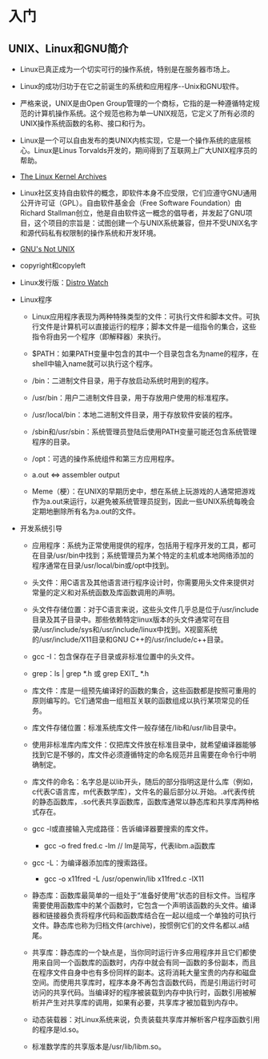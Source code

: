 # 入门

## UNIX、Linux和GNU简介

  + Linux已真正成为一个切实可行的操作系统，特别是在服务器市场上。
  
  + Linux的成功归功于在它之前诞生的系统和应用程序--Unix和GNU软件。
  
  + 严格来说，UNIX是由Open Group管理的一个商标，它指的是一种遵循特定规范的计算机操作系统。这个规范也称为单一UNIX规范，它定义了所有必须的UNIX操作系统函数的名称、接口和行为。
  
  + Linux是一个可以自由发布的类UNIX内核实现，它是一个操作系统的底层核心。Linux是Linus Torvalds开发的，期间得到了互联网上广大UNIX程序员的帮助。
  
  + [The Linux Kernel Archives](https://www.kernel.org)
  
  + Linux社区支持自由软件的概念，即软件本身不应受限，它们应遵守GNU通用公开许可证（GPL）。自由软件基金会（Free Software Foundation）由Richard Stallman创立，他是自由软件这一概念的倡导者，并发起了GNU项目，这个项目的宗旨是：试图创建一个与UNIX系统兼容，但并不受UNIX名字和源代码私有权限制的操作系统和开发环境。
  
  + [GNU's Not UNIX](https://www.gnu.org)
  
  + copyright和copyleft
  
  + Linux发行版：[Distro Watch](https://www.distrowatch.com)

  + Linux程序

    - Linux应用程序表现为两种特殊类型的文件：可执行文件和脚本文件。可执行文件是计算机可以直接运行的程序；脚本文件是一组指令的集合，这些指令将由另一个程序（即解释器）来执行。

    - $PATH：如果PATH变量中包含的其中一个目录包含名为name的程序，在shell中输入name就可以执行这个程序。

    - /bin：二进制文件目录，用于存放启动系统时用到的程序。
    
    - /usr/bin：用户二进制文件目录，用于存放用户使用的标准程序。
    
    - /usr/local/bin：本地二进制文件目录，用于存放软件安装的程序。
    
    - /sbin和/usr/sbin：系统管理员登陆后使用PATH变量可能还包含系统管理程序的目录。
    
    - /opt：可选的操作系统组件和第三方应用程序。
    
    - a.out <=> assembler output

    - Meme（梗）：在UNIX的早期历史中，想在系统上玩游戏的人通常把游戏作为a.out来运行，以避免被系统管理员捉到，因此一些UNIX系统每晚会定期地删除所有名为a.out的文件。

  + 开发系统引导
  
    - 应用程序：系统为正常使用提供的程序，包括用于程序开发的工具，都可在目录/usr/bin中找到；系统管理员为某个特定的主机或本地网络添加的程序通常在目录/usr/local/bin或/opt中找到。
    
    - 头文件：用C语言及其他语言进行程序设计时，你需要用头文件来提供对常量的定义和对系统函数及库函数调用的声明。
    
    - 头文件存储位置：对于C语言来说，这些头文件几乎总是位于/usr/include目录及其子目录中。那些依赖特定linux版本的头文件通常可在目录/usr/include/sys和/usr/include/linux中找到。X视窗系统的/usr/include/X11目录和GNU C++的/usr/include/c++目录。
    
    - gcc -I：包含保存在子目录或非标准位置中的头文件。
    
    - grep：ls | grep *.h 或 grep EXIT_ *.h
    
    - 库文件：库是一组预先编译好的函数的集合，这些函数都是按照可重用的原则编写的。它们通常由一组相互关联的函数组成以执行某项常见的任务。
    
    - 库文件存储位置：标准系统库文件一般存储在/lib和/usr/lib目录中。
    
    - 使用非标准库内库文件：仅把库文件放在标准目录中，就希望编译器能够找到它是不够的，库文件必须遵循特定的命名规范并且需要在命令行中明确制定。
    
    - 库文件的命名：名字总是以lib开头，随后的部分指明这是什么库（例如，c代表C语言库，m代表数学库），文件名的最后部分以.开始。.a代表传统的静态函数库，.so代表共享函数库，函数库通常以静态库和共享库两种格式存在。
    
    - gcc -l或直接输入完成路径：告诉编译器要搜索的库文件。
    
      - gcc -o fred fred.c -lm // lm是简写，代表libm.a函数库
      
    - gcc -L：为编译器添加库的搜索路径。
    
      - gcc -o x11fred -L /usr/openwin/lib x11fred.c -lX11
      
    - 静态库：函数库最简单的一组处于“准备好使用”状态的目标文件。当程序需要使用函数库中的某个函数时，它包含一个声明该函数的头文件。编译器和链接器负责将程序代码和函数库结合在一起以组成一个单独的可执行文件。静态库也称为归档文件(archive)，按惯例它们的文件名都以.a结尾。
    
    - 共享库：静态库的一个缺点是，当你同时运行许多应用程序并且它们都使用来自同一个函数库的函数时，内存中就会有同一函数的多份副本，而且在程序文件自身中也有多份同样的副本。这将消耗大量宝贵的内存和磁盘空间。而使用共享库时，程序本身不再包含函数代码，而是引用运行时可访问的共享代码。当编译好的程序被装载到内存中执行时，函数引用被解析并产生对共享库的调用，如果有必要，共享库才被加载到内存中。
    
    - 动态装载器：对Linux系统来说，负责装载共享库并解析客户程序函数引用的程序是ld.so。
    
    - 标准数学库的共享版本是/usr/lib/libm.so。
